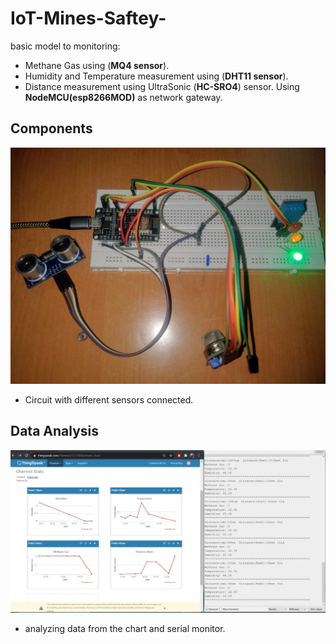 # IoT-Mines-Saftey-
basic model to monitoring:
- Methane Gas using (**MQ4 sensor**).
- Humidity and Temperature measurement using (**DHT11 sensor**).
- Distance measurement using UltraSonic (**HC-SRO4**) sensor.
Using **NodeMCU(esp8266MOD)** as network gateway.


 ## Components
 <p align="left">
  <img  src=circuit.jpeg>
 
- Circuit with different sensors connected.<br>
  </p>
  
  
 ## Data Analysis
 <p align="left">
  <img  src=chart.jpeg>
 
- analyzing data from the chart and serial monitor. <br>
  </p>



